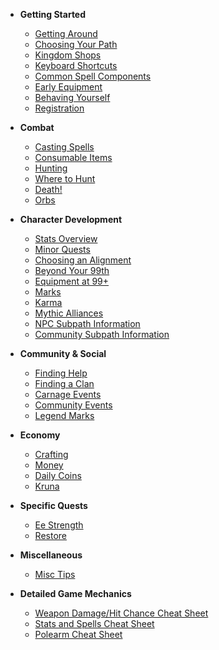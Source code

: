 - **Getting Started**

  - [Getting Around](basics/getting-around.md)
  - [Choosing Your Path](basics/choosing-your-path.md)
  - [Kingdom Shops](basics/kingdom-shops.md)
  - [Keyboard Shortcuts](basics/keyboard-shortcuts.md)
  - [Common Spell Components](basics/spell-components.md)
  - [Early Equipment](basics/early-equipment.md)
  - [Behaving Yourself](basics/behaving-yourself.md)
  - [Registration](basics/registration.md)

- **Combat**

  - [Casting Spells](combat/casting-spells.md)
  - [Consumable Items](combat/consumable-items.md)
  - [Hunting](combat/hunting.md)
  - [Where to Hunt](combat/where-to-hunt.md)
  - [Death!](combat/death.md)
  - [Orbs](combat/orbs.md)

- **Character Development**

  - [Stats Overview](character/stats-overview.md)
  - [Minor Quests](character/minor-quests.md)
  - [Choosing an Alignment](character/choosing-an-alignment.md)
  - [Beyond Your 99th](character/beyond-99th.md)
  - [Equipment at 99+](character/99-equipment.md)
  - [Marks](character/marks.md)
  - [Karma](character/karma.md)
  - [Mythic Alliances](character/mythic-alliances.md)
  - [NPC Subpath Information](character/npc-subpath.md)
  - [Community Subpath Information](character/community-subpath.md)

- **Community & Social**

  - [Finding Help](community/finding-help.md)
  - [Finding a Clan](community/finding-clan.md)
  - [Carnage Events](community/carnage-events.md)
  - [Community Events](community/community-events.md)
  - [Legend Marks](community/legend.md)

- **Economy**

  - [Crafting](economy/crafting.md)
  - [Money](economy/money.md)
  - [Daily Coins](economy/daily-coins.md)
  - [Kruna](economy/kruna.md)

- **Specific Quests**

  - [Ee Strength](quests/ee-strength.md)
  - [Restore](quests/restore.md)

- **Miscellaneous**

  - [Misc Tips](misc/misc-tips.md)

- **Detailed Game Mechanics**
  - [Weapon Damage/Hit Chance Cheat Sheet](mechanics/weapon-damage-cheat.md)
  - [Stats and Spells Cheat Sheet](mechanics/stats-spells-cheat.md)
  - [Polearm Cheat Sheet](mechanics/polearm-cheat.md)
